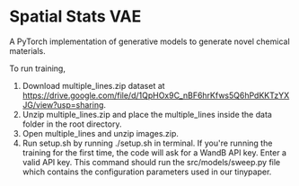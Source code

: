 # Spatial Stats VAE
A PyTorch implementation of generative models to generate novel chemical materials.

To run training,
1. Download multiple_lines.zip dataset at https://drive.google.com/file/d/1QpHOx9C_nBF6hrKfws5Q6hPdKKTzYXJG/view?usp=sharing.
2. Unzip multiple_lines.zip and place the multiple_lines inside the data folder in the root directory.
3. Open multiple_lines and unzip images.zip.
4. Run setup.sh by running ./setup.sh in terminal. If you're running the training for the first time, the code will
ask for a WandB API key. Enter a valid API key. This command should run the src/models/sweep.py file which contains the configuration parameters used in our tinypaper.
